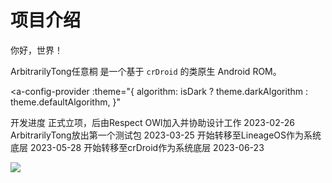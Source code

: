 # 项目介绍

你好，世界！

ArbitrarilyTong<Badge type="info">任意桐</Badge> 是一个基于 `crDroid` 的类原生 Android ROM。

<script setup>
  import { theme } from 'ant-design-vue';import { useData } from 'vitepress'

const { isDark } = useData()
</script>
<a-config-provider
    :theme="{
      algorithm: isDark ? theme.darkAlgorithm : theme.defaultAlgorithm,
    }"
>   
<a-divider orientation="left">开发进度</a-divider>
<a-timeline>
    <a-timeline-item>
        正式立项，后由Respect OWl加入并协助设计工作 2023-02-26
    </a-timeline-item>
    <a-timeline-item color="green">
        ArbitrarilyTong放出第一个测试包 2023-03-25
    </a-timeline-item>
    <a-timeline-item color="red">
        开始转移至LineageOS作为系统底层 2023-05-28
    </a-timeline-item>
    <a-timeline-item>
      开始转移至crDroid作为系统底层 2023-06-23
    </a-timeline-item>
</a-timeline>
</a-config-provider>

![](https://arbitrarilytong.win/img/moegirlbanner.png)
